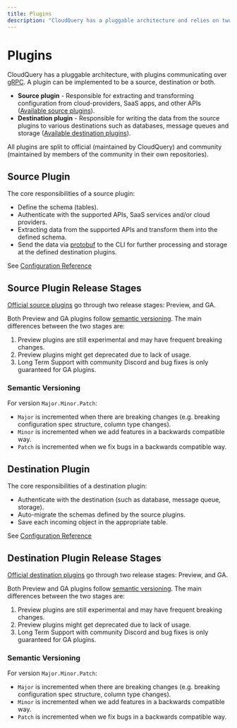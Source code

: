```yaml
---
title: Plugins
description: "CloudQuery has a pluggable architecture and relies on two types of plugins: source plugins and destination plugins."
---
```


# Plugins

CloudQuery has a pluggable architecture, with plugins communicating over [gRPC](https://github.com/cloudquery/plugin-pb). A plugin can be implemented to be a source, destination or both.

- **Source plugin** - Responsible for extracting and transforming configuration from cloud-providers, SaaS apps, and other APIs ([Available source plugins](/docs/plugins/sources/overview)).
- **Destination plugin** - Responsible for writing the data from the source plugins to various destinations such as databases, message queues and storage ([Available destination plugins](/docs/plugins/destinations/overview)).

All plugins are split to official (maintained by CloudQuery) and community (maintained by members of the community in their own repositories).

## Source Plugin

The core responsibilities of a source plugin:

- Define the schema (tables).
- Authenticate with the supported APIs, SaaS services and/or cloud providers.
- Extracting data from the supported APIs and transform them into the defined schema.
- Send the data via [protobuf](https://github.com/cloudquery/plugin-sdk/tree/main/internal/pb) to the CLI for further processing and storage at the defined destination plugins.

See [Configuration Reference](../reference/source-spec)

## Source Plugin Release Stages

[Official source plugins](#official) go through two release stages: Preview, and GA.

Both Preview and GA plugins follow [semantic versioning](#semantic-versioning).
The main differences between the two stages are:

1. Preview plugins are still experimental and may have frequent breaking changes.
2. Preview plugins might get deprecated due to lack of usage.
3. Long Term Support with community Discord and bug fixes is only guaranteed for GA plugins.

### Semantic Versioning

For version `Major.Minor.Patch`:

- `Major` is incremented when there are breaking changes (e.g. breaking configuration spec structure, column type changes).
- `Minor` is incremented when we add features in a backwards compatible way.
- `Patch` is incremented when we fix bugs in a backwards compatible way.

## Destination Plugin

The core responsibilities of a destination plugin:

- Authenticate with the destination (such as database, message queue, storage).
- Auto-migrate the schemas defined by the source plugins.
- Save each incoming object in the appropriate table.

See [Configuration Reference](../reference/destination-spec)

## Destination Plugin Release Stages

[Official destination plugins](#official) go through two release stages: Preview, and GA.

Both Preview and GA plugins follow [semantic versioning](#semantic-versioning).
The main differences between the two stages are:

1. Preview plugins are still experimental and may have frequent breaking changes.
2. Preview plugins might get deprecated due to lack of usage.
3. Long Term Support with community Discord and bug fixes is only guaranteed for GA plugins.

### Semantic Versioning

For version `Major.Minor.Patch`:

- `Major` is incremented when there are breaking changes (e.g. breaking configuration spec structure, column type changes).
- `Minor` is incremented when we add features in a backwards compatible way.
- `Patch` is incremented when we fix bugs in a backwards compatible way.
